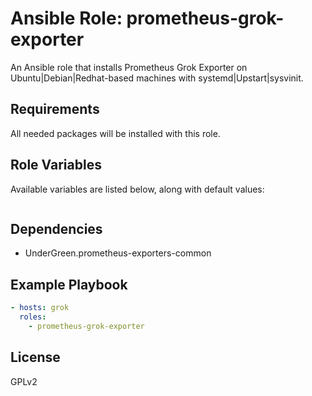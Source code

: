 # Ansible Role: prometheus-grok-exporter

An Ansible role that installs Prometheus Grok Exporter on Ubuntu|Debian|Redhat-based machines with systemd|Upstart|sysvinit.

## Requirements

All needed packages will be installed with this role.

## Role Variables

Available variables are listed below, along with default values:
```yaml
```
## Dependencies

- UnderGreen.prometheus-exporters-common

## Example Playbook
```yaml
- hosts: grok
  roles:
    - prometheus-grok-exporter
```
## License

GPLv2
